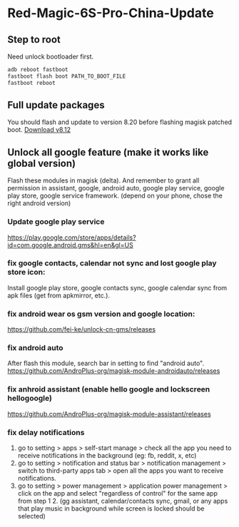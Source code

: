 # Red-Magic-6S-Pro-China-Update

## Step to root

Need unlock bootloader first.

```sh
adb reboot fastboot
fastboot flash boot PATH_TO_BOOT_FILE
fastboot reboot
```

## Full update packages

You should flash and update to version 8.20 before flashing magisk patched boot.
[Download v8.12](http://romdownload.nubia.com/%E7%BA%A2%E9%AD%946S%20Pro/V8.12/NX669S-update.zip)

## Unlock all google feature (make it works like global version)

Flash these modules in magisk (delta). And remember to grant all permission in assistant, google, android auto, google play service, google play store, google service framework. (depend on your phone, chose the right android version)

### Update google play service

https://play.google.com/store/apps/details?id=com.google.android.gms&hl=en&gl=US

### fix google contacts, calendar not sync and lost google play store icon:

Install google play store, google contacts sync, google calendar sync from apk files (get from apkmirror,  etc.).

### fix android wear os gsm version and google location:

https://github.com/fei-ke/unlock-cn-gms/releases

### fix android auto

After flash this module, search bar in setting to find "android auto". 
https://github.com/AndroPlus-org/magisk-module-androidauto/releases

### fix anhroid assistant (enable hello google and lockscreen hellogoogle)

https://github.com/AndroPlus-org/magisk-module-assistant/releases

### fix delay notifications

1. go to setting > apps > self-start manage > check all the app you need to receive notifications in the background (eg: fb, reddit, x, etc)
2. go to setting > notification and status bar > notification management > switch to third-party apps tab > open all the apps you want to receive notifications.
3. go to setting > power management > application power management > click on the app and select "regardless of control" for the same app from step 1 2. (gg assistant, calendar/contacts sync, 
gmail, or any apps that play music in background while screen is locked should be selected)

